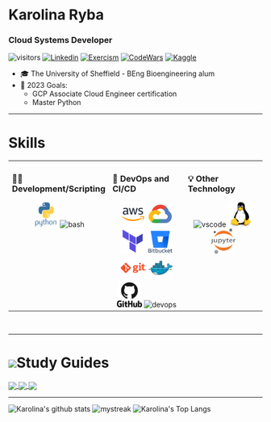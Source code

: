# Karolina Ryba
### Cloud Systems Developer

![visitors](https://visitor-badge.laobi.icu/badge?page_id=karolinarb.karolinarb)
[![Linkedin](https://img.shields.io/badge/-LinkedIn-blue?style=flat&logo=Linkedin&logoColor=white)](https://www.linkedin.com/in/karolinaryba)
[![Exercism](https://img.shields.io/badge/-Exercism-purple?style=flat&logo=exercism&logoColor=white)](https://exercism.org/profiles/karolinarb)
[![CodeWars](https://img.shields.io/badge/-codewars-red?style=flat&logo=codewars&logoColor=white)](https://codewars.com/users/karolinarb)
[![Kaggle](https://img.shields.io/badge/-kaggle-blue?style=flat&logo=kaggle&logoColor=white)](https://www.kaggle.com/karolinarb)
- 🎓 The University of Sheffield - BEng Bioengineering alum
- 🥅 2023 Goals:
    - GCP Associate Cloud Engineer certification
    - Master Python

---

# Skills 
<table><tr><td valign="top" width="33%">

### 👨‍💻Development/Scripting  
<div align="center">  
<img src="https://raw.githubusercontent.com/devicons/devicon/master/icons/python/python-original-wordmark.svg" alt="python" width="50" height="50" />
<!--<img src="https://raw.githubusercontent.com/devicons/devicon/master/icons/go/go-original.svg" alt="go" width="50" height="50" /> -->
<img src="https://raw.githubusercontent.com/jmnote/z-icons/master/svg/bash.svg" alt="bash" width="50" height="50" />


<!--<img src="https://raw.githubusercontent.com/devicons/devicon/master/icons/flask/flask-original-wordmark.svg" alt="flask" width="50" height="50" />-->
</div>

</td><td valign="top" width="33%">



### 🚀 DevOps and CI/CD  
<div align="center">  
<img src="https://raw.githubusercontent.com/github/explore/80688e429a7d4ef2fca1e82350fe8e3517d3494d/topics/aws/aws.png" alt="aws" width="50" height="50" />
<img src="https://raw.githubusercontent.com/devicons/devicon/master/icons/googlecloud/googlecloud-original.svg" alt="googlecloud" width="50" height="50" />
<!--<img src="https://user-images.githubusercontent.com/25181517/183911544-95ad6ba7-09bf-4040-ac44-0adafedb9616.png" alt="azure" width="50" height="50" />-->
<img src="https://raw.githubusercontent.com/devicons/devicon/master/icons/terraform/terraform-original.svg" alt="terraform" width="50" height="50" />
<!--<img src="https://raw.githubusercontent.com/devicons/devicon/master/icons/packer/packer-original-wordmark.svg" alt="packer" width="50" height="50" />-->
<img src="https://raw.githubusercontent.com/devicons/devicon/master/icons/bitbucket/bitbucket-original-wordmark.svg" alt="bitbucket" width="50" height="50" />
<img src="https://raw.githubusercontent.com/devicons/devicon/master/icons/git/git-plain-wordmark.svg" alt="git" width="50" height="50" />
<img src="https://raw.githubusercontent.com/devicons/devicon/master/icons/docker/docker-original.svg" alt="Docker" width="50" height="50" />
<img src="https://raw.githubusercontent.com/devicons/devicon/master/icons/github/github-original-wordmark.svg" alt="github" width="50" height="50" />  
<img src="https://user-images.githubusercontent.com/25181517/183868728-b2e11072-00a5-47e2-8a4e-4ebbb2b8c554.png" alt="devops" width="50" height="50" />
<!--<img src="https://raw.githubusercontent.com/devicons/devicon/master/icons/vagrant/vagrant-original.svg" alt="vagrant" width="50" height="50" />-->
</div>

</td><td valign="top" width="33%">



### 💡 Other Technology  
<div align="center">  
<img src="https://user-images.githubusercontent.com/25181517/192108891-d86b6220-e232-423a-bf5f-90903e6887c3.png" alt="vscode" width="50" height="50" />
<img src="https://raw.githubusercontent.com/devicons/devicon/master/icons/linux/linux-original.svg" alt="linux" width="50" height="50" />
<img src="https://raw.githubusercontent.com/devicons/devicon/master/icons/jupyter/jupyter-original-wordmark.svg" alt="jupyter" width="50" height="50" /> 
</div>

</td></tr></table>  

<br/>

---


<h1><img src = "https://media2.giphy.com/media/QssGEmpkyEOhBCb7e1/giphy.gif?cid=ecf05e47a0n3gi1bfqntqmob8g9aid1oyj2wr3ds3mg700bl&rid=giphy.gif" width = 32px>Study Guides</h1>
  
</a>  
<a href="[https://github.com/karolinarb/GCP-Exam">
  <img align="center" src="https://github-readme-stats.vercel.app/api/pin/?username=karolinarb&repo=GCP-Exam" />   
</a>  
<a href="https://github.com/karolinarb/Machine_Learning">
  <img align="center" src="https://github-readme-stats.vercel.app/api/pin/?username=karolinarb&repo=Machine_Learning" />  
</a>  
<a href="https://github.com/karolinarb/python-study-guide">
  <img align="center" src="https://github-readme-stats.vercel.app/api/pin/?username=karolinarb&repo=python-study-guide" />  
 </a>  


---
  
  
<!--<h1><img src = "https://media2.giphy.com/media/QssGEmpkyEOhBCb7e1/giphy.gif?cid=ecf05e47a0n3gi1bfqntqmob8g9aid1oyj2wr3ds3mg700bl&rid=giphy.gif" width = 32px> Cloud Projects</h1>-->




![Karolina's github stats](https://github-readme-stats-git-masterrstaa-rickstaa.vercel.app/api?username=karolinarb&show_icons=true&theme=vue)
<img src="https://github-readme-streak-stats.herokuapp.com/?user=karolinarb&theme=vue" alt="mystreak"/>
![Karolina's Top Langs](https://github-readme-stats-git-masterrstaa-rickstaa.vercel.app/api/top-langs/?username=karolinarb&theme=vue&layout=compact&hide=jupyter%20notebook,html,css)


